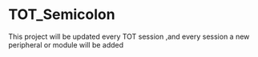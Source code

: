 # TOT_Semicolon
This project will be updated every TOT session ,and every session a new peripheral or module will be added
